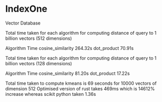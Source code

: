 # IndexOne
Vector Database


Total time taken for each algorithm for computing distance of query to 1 billion vectors (512 dimensions)


Algorithm                    Time
cosine_similarity             264.32s
dot_product                   70.91s


Total time taken for each algorithm for computing distance of query to 1 billion vectors (128 dimensions)


Algorithm                    Time
cosine_similarity             81.20s
dot_product                   17.22s


Total time taken to compute kmeans is 69 seconds for 10000 vectors of dimension 512
Optimised version of rust takes 469ms which is 14612% increase whereas scikit python taken 1.36s